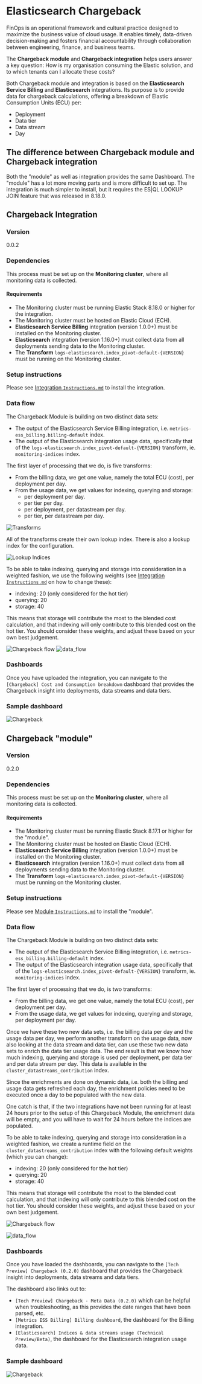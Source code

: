 # Elasticsearch Chargeback

FinOps is an operational framework and cultural practice designed to maximize the business value of cloud usage. It enables timely, data-driven decision-making and fosters financial accountability through collaboration between engineering, finance, and business teams.

The **Chargeback module** and **Chargeback integration** helps users answer a key question: How is my organisation consuming the Elastic solution, and to which tenants can I allocate these costs?

Both Chargeback module and integration is based on the **Elasticsearch Service Billing** and **Elasticsearch** integrations. Its purpose is to provide data for chargeback calculations, offering a breakdown of Elastic Consumption Units (ECU) per:
- Deployment
- Data tier
- Data stream
- Day

## The difference between **Chargeback module** and **Chargeback integration**

Both the "module" as well as integration provides the same Dashboard. The "module" has a lot more moving parts and is more difficult to set up. The integration is much simpler to install, but it requires the ES|QL LOOKUP JOIN feature that was released in 8.18.0.

## Chargeback Integration

### Version

0.0.2

### Dependencies

This process must be set up on the **Monitoring cluster**, where all monitoring data is collected.

#### Requirements
- The Monitoring cluster must be running Elastic Stack 8.18.0 or higher for the integration.
- The Monitoring cluster must be hosted on Elastic Cloud (ECH).
- **Elasticsearch Service Billing** integration (version 1.0.0+) must be installed on the Monitoring cluster.
- **Elasticsearch** integration (version 1.16.0+) must collect data from all deployments sending data to the Monitoring cluster.
- The **Transform**  `logs-elasticsearch.index_pivot-default-{VERSION}` must be running on the Monitoring cluster.

### Setup instructions

Please see [Integration `Instructions.md`](integration/Instructions.md) to install the integration.

### Data flow

The Chargeback Module is building on two distinct data sets: 
- The output of the Elasticsearch Service Billing integration, i.e. `metrics-ess_billing.billing-default` index.
- The output of the Elasticsearch integration usage data, specifically that of the `logs-elasticsearch.index_pivot-default-{VERSION}` transform, ie. `monitoring-indices` index.

The first layer of processing that we do, is five transforms: 

- From the billing data, we get one value, namely the total ECU (cost), per deployment per day.
- From the usage data, we get values for indexing, querying and storage:
    - per deployment per day.
    - per tier per day.
    - per deployment, per datastream per day.
    - per tier, per datastream per day.

![Transforms](integration/assets/0.0.2/img/Transforms.png)

All of the transforms create their own lookup index. There is also a lookup index for the configuration.

![Lookup Indices](integration/assets/0.0.2/img/LookupIndices.png)

To be able to take indexing, querying and storage into consideration in a weighted fashion, we use the following weights (see  [Integration `Instructions.md`](integration/Instructions.md) on how to change these):
- indexing: 20 (only considered for the hot tier)
- querying: 20
- storage: 40

This means that storage will contribute the most to the blended cost calculation, and that indexing will only contribute to this blended cost on the hot tier. You should consider these weights, and adjust these based on your own best judgement. 

![Chargeback flow](integration/assets/0.0.2/img/ChargebackFlow.png)
![data_flow](integration/assets/0.0.2/img/data_flow.png)

### Dashboards

Once you have uploaded the integration, you can navigate to the `[Chargeback] Cost and Consumption breakdown` dashboard that provides the Chargeback insight into deployments, data streams and data tiers.

### Sample dashboard

![Chargeback](<integration/assets/0.0.2/img/[Chargeback] Cost and Consumption breakdown.png>)

## Chargeback "module"

### Version

0.2.0

### Dependencies

This process must be set up on the **Monitoring cluster**, where all monitoring data is collected.

#### Requirements
- The Monitoring cluster must be running Elastic Stack 8.17.1 or higher for the "module".
- The Monitoring cluster must be hosted on Elastic Cloud (ECH).
- **Elasticsearch Service Billing** integration (version 1.0.0+) must be installed on the Monitoring cluster.
- **Elasticsearch** integration (version 1.16.0+) must collect data from all deployments sending data to the Monitoring cluster.
- The **Transform**  `logs-elasticsearch.index_pivot-default-{VERSION}` must be running on the Monitoring cluster.

### Setup instructions

Please see [Module `Instructions.md`](module/Instructions.md) to install the "module".

### Data flow

The Chargeback Module is building on two distinct data sets: 
- The output of the Elasticsearch Service Billing integration, i.e. `metrics-ess_billing.billing-default` index.
- The output of the Elasticsearch integration usage data, specifically that of the `logs-elasticsearch.index_pivot-default-{VERSION}` transform, ie. `monitoring-indices` index.

The first layer of processing that we do, is two transforms: 
- From the billing data, we get one value, namely the total ECU (cost), per deployment per day.
- From the usage data, we get values for indexing, querying and storage, per deployment per day.

Once we have these two new data sets, i.e. the billing data per day and the usage data per day, we perform another transform on the usage data, now also looking at the data stream and data tier, can use these two new data sets to enrich the data tier usage data. The end result is that we know how much indexing, querying and storage is used per deployment, per data tier and per data stream per day. This data is available in the `cluster_datastreams_contribution` index.

Since the enrichments are done on dynamic data, i.e. both the billing and usage data gets refreshed each day, the enrichment policies need to be executed once a day to be populated with the new data.

One catch is that, if the two integrations have not been running for at least 24 hours prior to the setup of this Chargeback Module, the enrichment data will be empty, and you will have to wait for 24 hours before the indices are populated.

To be able to take indexing, querying and storage into consideration in a weighted fashion, we create a runtime field on the `cluster_datastreams_contribution` index with the following default weights (which you can change):
- indexing: 20 (only considered for the hot tier)
- querying: 20
- storage: 40

This means that storage will contribute the most to the blended cost calculation, and that indexing will only contribute to this blended cost on the hot tier. You should consider these weights, and adjust these based on your own best judgement. 

![Chargeback flow](module/assets/img/Chargeback%20flow.png)

![data_flow](module/assets/img/data_flow.png)

### Dashboards

Once you have loaded the dashboards, you can navigate to the `[Tech Preview] Chargeback (0.2.0)` dashboard that provides the Chargeback insight into deployments, data streams and data tiers.

The dashboard also links out to:
- `[Tech Preview] Chargeback - Meta Data (0.2.0)` which can be helpful when troubleshooting, as this provides the date ranges that have been parsed, etc.
- `[Metrics ESS Billing] Billing dashboard`, the dashboard for the Billing integration.
- `[Elasticsearch] Indices & data streams usage (Technical Preview/Beta)`, the dashboard for the Elasticsearch integration usage data.

### Sample dashboard

![Chargeback](module/assets/img/[Tech%20Preview]%20Chargeback%20(0.2.0).png)

